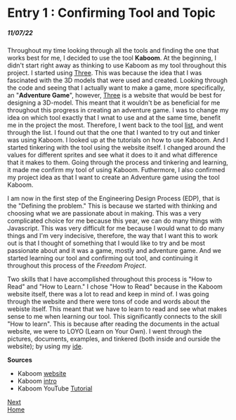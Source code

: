 # Entry 1 : Confirming Tool and Topic
##### 11/07/22

Throughout my time looking through all the tools and finding the one that works best for me, I decided to use the tool <b>Kaboom</b>. At the beginning, I didn't start right away as thinking to use Kaboom as my tool throughout this project. I started using [Three](three.js). This was because the idea that I was fascinated with the 3D models that were used and created. Looking through the code and seeing that I actually want to make a game, more specifically, an "<b>Adventure Game</b>", however, [Three](three.js) is a website that would be best for designing a 3D-model. This meant that it wouldn't be as beneficial for me throughout this progress in creating an adventure game. I was to change my idea on which tool exactly that I wnat to use and at the same time, benefit me in the project the most. Therefore, I went back to the tool [list](https://docs.google.com/document/d/1oJFrErlAZvB-0V923QGOm4X3CwiceJsKot2R6Jz8Mdc/preview), and went through the list. I found out that the one that I wanted to try out and tinker was using Kaboom. I looked up at the tutorials on how to use Kaboom. And I started tinkering with the tool using the website itself. I changed around the values for different sprites and see what it does to it and what difference that it makes to them. Going through the process and tinkering and learning, it made me confirm my tool of using Kaboom. Futhermore, I also confirmed my project idea as that I want to create an Adventure game using the tool Kaboom.<br>

I am now in the first step of the Engineering Design Process (EDP), that is the "Defining the problem." This is because we started with thinking and choosing what we are passionate about in making. This was a very complicated choice for me because this year, we can do many things with Javascript. This was very difficult for me because I would wnat to do many things and I'm very indecisive, therefore, the way that I want this to work out is that I thought of something that I would like to try and be most passionate about and it was a game, mostly and adventure game. And we started learning our tool and confirming out tool, and continuing it throughout this process of the <i>Freedom Project</i>.

Two skills that I have accomplished throughout this process is "How to Read" and "How to Learn." I chose "How to Read" because in the Kaboom website itself, there was a lot to read and keep in mind of. I was going through the website and there were tons of code and words about the webiste itself. This meant that we have to learn to read and see what makes sense to me when learning our tool. This significantly connects to the skill "How to learn". This is because after reading the documents in the actual website, we were to LOYO (Learn on Your Own). I went through the pictures, documents, examples, and tinkered (both inside and ourside the website); by using my [ide](code.cs50.io).

<b>Sources</b>
 * Kaboom [website](https://kaboomjs.com/#kaboom)
 * Kaboom [intro](https://kaboomjs.com/doc/intro)
 * Kaboom YouTube [Tutorial](https://www.youtube.com/watch?v=4OaHB0JbJDI)

[Next](entry02.md)<br>
[Home](../README.md)